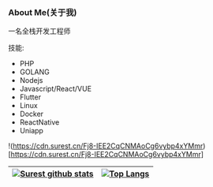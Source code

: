 ### About Me(关于我)

一名全栈开发工程师

技能:
  - PHP
  - GOLANG
  - Nodejs
  - Javascript/React/VUE
  - Flutter
  - Linux
  - Docker
  - ReactNative
  - Uniapp
  
!(https://cdn.surest.cn/Fj8-IEE2CqCNMAoCg6vybp4xYMmr)[https://cdn.surest.cn/Fj8-IEE2CqCNMAoCg6vybp4xYMmr]

| [![Surest github stats](https://github-readme-stats.vercel.app/api?username=surest-sky)](https://github.com/surest-sky/github-readme-stats) |[![Top Langs](https://github-readme-stats.vercel.app/api/top-langs/?username=surest-sky)](https://github.com/anuraghazra/github-readme-stats) |
| ------------------------------------------------------------ | ------------------------------------------------------------ |
